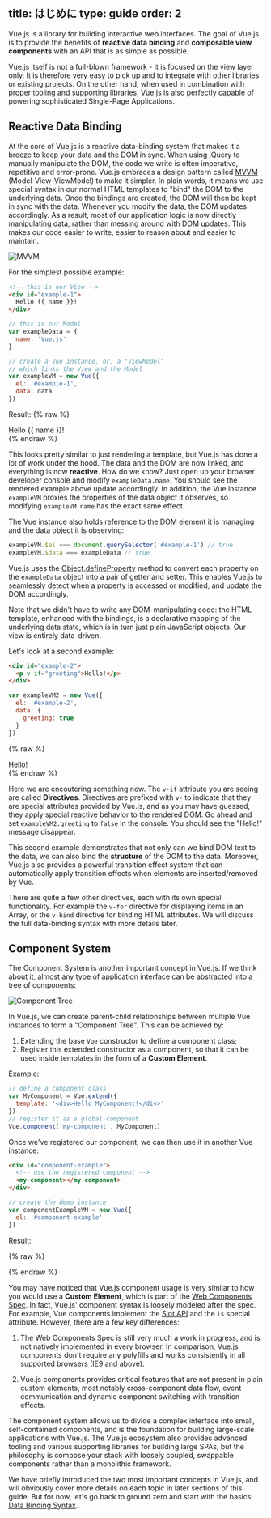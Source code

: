 title: はじめに
type: guide
order: 2
---

Vue.js is a library for building interactive web interfaces. The goal of Vue.js is to provide the benefits of **reactive data binding** and **composable view components** with an API that is as simple as possible.

Vue.js itself is not a full-blown framework - it is focused on the view layer only. It is therefore very easy to pick up and to integrate with other libraries or existing projects. On the other hand, when used in combination with proper tooling and supporting libraries, Vue.js is also perfectly capable of powering sophisticated Single-Page Applications.

## Reactive Data Binding

At the core of Vue.js is a reactive data-binding system that makes it a breeze to keep your data and the DOM in sync. When using jQuery to manually manipulate the DOM, the code we write is often imperative, repetitive and error-prone. Vue.js embraces a design pattern called [MVVM](https://en.wikipedia.org/wiki/Model_View_ViewModel) (Model-View-ViewModel) to make it simpler. In plain words, it means we use special syntax in our normal HTML templates to "bind" the DOM to the underlying data. Once the bindings are created, the DOM will then be kept in sync with the data. Whenever you modify the data, the DOM updates accordingly. As a result, most of our application logic is now directly manipulating data, rather than messing around with DOM updates. This makes our code easier to write, easier to reason about and easier to maintain.

![MVVM](/images/mvvm.png)

For the simplest possible example:

``` html
<!-- this is our View -->
<div id="example-1">
  Hello {{ name }}!
</div>
```

``` js
// this is our Model
var exampleData = {
  name: 'Vue.js'
}

// create a Vue instance, or, a "ViewModel"
// which links the View and the Model
var exampleVM = new Vue({
  el: '#example-1',
  data: data
})
```

Result:
{% raw %}
<div id="example-1" class="demo">Hello {{ name }}!</div>
<script>
var exampleData = {
  name: 'Vue.js'
}
var exampleVM = new Vue({
  el: '#example-1',
  data: exampleData
})
</script>
{% endraw %}

This looks pretty similar to just rendering a template, but Vue.js has done a lot of work under the hood. The data and the DOM are now linked, and everything is now **reactive**. How do we know? Just open up your browser developer console and modify `exampleData.name`. You should see the rendered example above update accordingly. In addition, the Vue instance `exampleVM` proxies the properties of the data object it observes, so modifying `exampleVM.name` has the exact same effect.

The Vue instance also holds reference to the DOM element it is managing and the data object it is observing:

``` js
exampleVM.$el === document.querySelector('#example-1') // true
exampleVM.$data === exampleData // true
```

Vue.js uses the [Object.defineProperty](https://developer.mozilla.org/en-US/docs/Web/JavaScript/Reference/Global_Objects/Object/defineProperty) method to convert each property on the `exampleData` object into a pair of getter and setter. This enables Vue.js to seamlessly detect when a property is accessed or modified, and update the DOM accordingly.

Note that we didn't have to write any DOM-manipulating code: the HTML template, enhanced with the bindings, is a declarative mapping of the underlying data state, which is in turn just plain JavaScript objects. Our view is entirely data-driven.

Let's look at a second example:

``` html
<div id="example-2">
  <p v-if="greeting">Hello!</p>
</div>
```

``` js
var exampleVM2 = new Vue({
  el: '#example-2',
  data: {
    greeting: true
  }
})
```

{% raw %}
<div id="example-2" class="demo">
  <span v-if="greeting">Hello!</span>
</div>
<script>
var exampleVM2 = new Vue({
  el: '#example-2',
  data: {
    greeting: true
  }
})
</script>
{% endraw %}

Here we are encoutering something new. The `v-if` attribute you are seeing are called **Directives**. Directives are prefixed with `v-` to indicate that they are special attributes provided by Vue.js, and as you may have guessed, they apply special reactive behavior to the rendered DOM. Go ahead and set `exampleVM2.greeting` to `false` in the console. You should see the "Hello!" message disappear.

This second example demonstrates that not only can we bind DOM text to the data, we can also bind the **structure** of the DOM to the data. Moreover, Vue.js also provides a powerful transition effect system that can automatically apply transition effects when elements are inserted/removed by Vue.

There are quite a few other directives, each with its own special functionality. For example the `v-for` directive for displaying items in an Array, or the `v-bind` directive for binding HTML attributes. We will discuss the full data-binding syntax with more details later.

## Component System

The Component System is another important concept in Vue.js. If we think about it, almost any type of application interface can be abstracted into a tree of components:

![Component Tree](/images/components.png)

In Vue.js, we can create parent-child relationships between multiple Vue instances to form a "Component Tree". This can be achieved by:

1. Extending the base `Vue` constructor to define a component class;
2. Register this extended constructor as a component, so that it can be used inside templates in the form of a **Custom Element**.

Example:

``` js
// define a component class
var MyComponent = Vue.extend({
  template: '<div>Hello MyComponent!</div>'
})
// register it as a global component
Vue.component('my-component', MyComponent)
```

Once we've registered our component, we can then use it in another Vue instance:

``` html
<div id="component-example">
  <!-- use the registered component -->
  <my-component></my-component>
</div>
```

``` js
// create the demo instance
var componentExampleVM = new Vue({
  el: '#component-example'
})
```

Result:

{% raw %}
<div id="component-example" class="demo">
  <my-component></my-component>
</div>
<script>
var MyComponent = Vue.extend({
  template: '<div>Hello MyComponent!</div>'
})
Vue.component('my-component', MyComponent)
var componentExampleVM = new Vue({
  el: '#component-example'
})
</script>
{% endraw %}

You may have noticed that Vue.js component usage is very similar to how you would use a **Custom Element**, which is part of the [Web Components Spec](http://www.w3.org/wiki/WebComponents/). In fact, Vue.js' component syntax is loosely modeled after the spec. For example, Vue components implement the [Slot API](https://github.com/w3c/webcomponents/blob/gh-pages/proposals/Slots-Proposal.md) and the `is` special attribute. However, there are a few key differences:

1. The Web Components Spec is still very much a work in progress, and is not natively implemented in every browser. In comparison, Vue.js components don't require any polyfills and works consistently in all supported browsers (IE9 and above).

2. Vue.js components provides critical features that are not present in plain custom elements, most notably cross-component data flow, event communication and dynamic component switching with transition effects.

The component system allows us to divide a complex interface into small, self-contained components, and is the foundation for building large-scale applications with Vue.js. The Vue.js ecosystem also provides advanced tooling and various supporting libraries for building large SPAs, but the philosophy is compose your stack with loosely coupled, swappable components rather than a monolithic framework.

We have briefly introduced the two most important concepts in Vue.js, and will obviously cover more details on each topic in later sections of this guide. But for now, let's go back to ground zero and start with the basics: [Data Binding Syntax](/guide/syntax.html).
